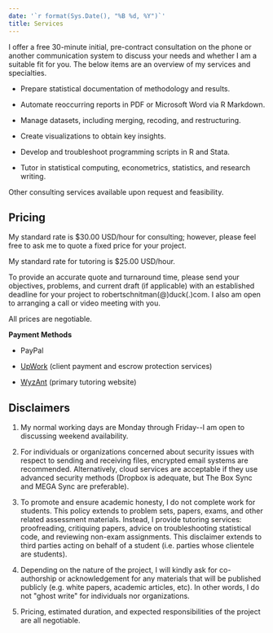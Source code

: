 ```yaml
---
date: '`r format(Sys.Date(), "%B %d, %Y")`'
title: Services
---
```


I offer a free 30-minute initial, pre-contract consultation on the phone or another communication system to discuss your needs and whether I am a suitable fit for you. The below items are an overview of my services and specialties.

* Prepare statistical documentation of methodology and results.

* Automate reoccurring reports in PDF or Microsoft Word via R Markdown.

* Manage datasets, including merging, recoding, and restructuring.

* Create visualizations to obtain key insights.

* Develop and troubleshoot programming scripts in R and Stata.

* Tutor in statistical computing, econometrics, statistics, and research writing.

Other consulting services available upon request and feasibility.

## Pricing

My standard rate is $30.00 USD/hour for consulting; however, please feel free to ask me to quote a fixed price for your project.

My standard rate for tutoring is $25.00 USD/hour.

To provide an accurate quote and turnaround time, please send your objectives, problems, and current draft (if applicable) with an established deadline for your project to robertschnitman(@)duck(.)com. I also am open to arranging a call or video meeting with you.

All prices are negotiable.

**Payment Methods**

* PayPal

* [UpWork](https://www.upwork.com/fl/robertschnitman) (client payment and escrow protection services)

* [WyzAnt](https://www.wyzant.com/Tutors/rsecon) (primary tutoring website)

## Disclaimers

1. My normal working days are Monday through Friday--I am open to discussing weekend availability. 

2. For individuals or organizations concerned about security issues with respect to sending and receiving files, encrypted email systems are recommended. Alternatively, cloud services are acceptable if they use advanced security methods (Dropbox is adequate, but The Box Sync and MEGA Sync are preferable). 

3. To promote and ensure academic honesty, I do not complete work for students. This policy extends to problem sets, papers, exams, and other related assessment materials. Instead, I provide tutoring services: proofreading, critiquing papers, advice on troubleshooting statistical code, and reviewing non-exam assignments. This disclaimer extends to third parties acting on behalf of a student (i.e. parties whose clientele are students). 

4. Depending on the nature of the project, I will kindly ask for co-authorship or acknowledgement for any materials that will be published publicly (e.g. white papers, academic articles, etc). In other words, I do not "ghost write" for individuals nor organizations. 

5. Pricing, estimated duration, and expected responsibilities of the project are all negotiable. 